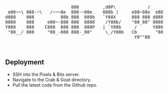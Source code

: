 <pre>
                         888         ,d8P\            /                      d8
 e88~~\ 888-~\   /~~~8e  888-~88e    888b |     e88~88e  e88~-_    /~~~8e  _d88__
d888    888          88b 888  888b   `Y88X      888 888 d888   i       88b  888
8888    888     e88~-888 888  8888    /Y88b/    "88_88" 8888   |  e88~-888  888
Y888    888    C888  888 888  888P   | `Y88b     /      Y888   ' C888  888  888
 "88__/ 888     "88_-888 888-_88"     \_/Y88b   Cb       "88_-~   "88_-888  "88_/
                                                 Y8""8D
</pre>

<br/>

## Deployment

- SSH into the Pixels & Bits server.
- Navigate to the Crab & Goat directory.
- Pull the latest code from the Github repo.
